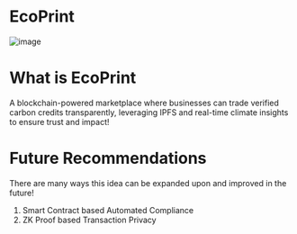 # EcoPrint

![image](https://github.com/user-attachments/assets/ddc45a83-44bf-431f-882c-8ed1da0d129b)





# What is EcoPrint 
A blockchain-powered marketplace where businesses can trade verified carbon credits transparently, leveraging IPFS and real-time climate insights to ensure trust and impact!

# Future Recommendations
There are many ways this idea can be expanded upon and improved in the future!
1. Smart Contract based Automated Compliance
2. ZK Proof based Transaction Privacy
